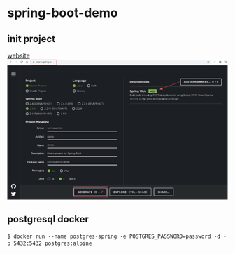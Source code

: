 # spring-boot-demo
## init project

[website](https://start.spring.io/)
![init-project](init-project.jpg)

## postgresql docker
```shell script
$ docker run --name postgres-spring -e POSTGRES_PASSWORD=password -d -p 5432:5432 postgres:alpine
```
